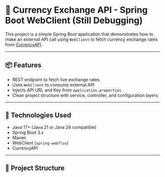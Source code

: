 # 💱 Currency Exchange API - Spring Boot WebClient (Still Debugging)

This project is a simple Spring Boot application that demonstrates how to make an external API call using `WebClient` to fetch currency exchange rates from [CurrencyAPI](https://currencyapi.com/). 

---

## 📦 Features

- REST endpoint to fetch live exchange rates
- Uses `WebClient` to consume external API
- Injects API URL and Key from `application.properties`
- Clean project structure with service, controller, and configuration layers

---

## 🚀 Technologies Used

- Java 17+ (Java 21 or Java 24 compatible)
- Spring Boot 3.x
- Maven
- WebClient (`spring-webflux`)
- CurrencyAPI

---

## 📁 Project Structure

